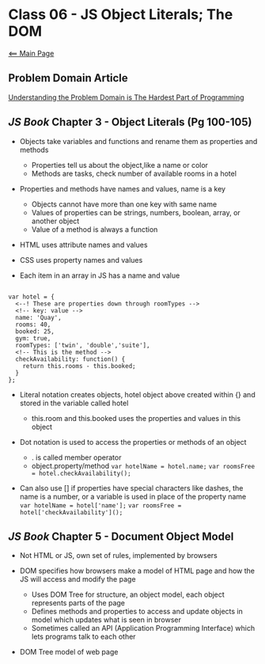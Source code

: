 # Class 06 - JS Object Literals; The DOM

[<== Main Page](../README.md)

## Problem Domain Article

[Understanding the Problem Domain is The Hardest Part of Programming](https://simpleprogrammer.com/understanding-the-problem-domain-is-the-hardest-part-of-programming)

## *JS Book* Chapter 3 - Object Literals (Pg 100-105)

- Objects take variables and functions and rename them as properties and methods
  - Properties tell us about the object,like a name or color
  - Methods are tasks, check number of available rooms in a hotel
- Properties and methods have names and values, name is a key
  - Objects cannot have more than one key with same name
  - Values of properties can be strings, numbers, boolean, array, or another object
  - Value of a method is always a function
  
- HTML uses attribute names and values
- CSS uses property names and values
- Each item in an array in JS has a name and value

```render-javascript

var hotel = {
  <--! These are properties down through roomTypes -->
  <!-- key: value -->
  name: 'Quay',
  rooms: 40,
  booked: 25,
  gym: true,
  roomTypes: ['twin', 'double','suite'],
  <!-- This is the method -->
  checkAvailability: function() { 
    return this.rooms - this.booked;
  }
};

```

- Literal notation creates objects, hotel object above created within {} and stored in the variable called hotel
  - this.room and this.booked uses the properties and values in this object
- Dot notation is used to access the properties or methods of an object
  - . is called member operator
  - object.property/method
`var hotelName = hotel.name;`
`var roomsFree = hotel.checkAvailability();`

- Can also use [] if properties have special characters like dashes, the name is a number, or a variable is used in place of the property name
`var hotelName = hotel['name'];`
`var roomsFree = hotel['checkAvailability']();`

## *JS Book* Chapter 5 - Document Object Model

- Not HTML or JS, own set of rules, implemented by browsers
- DOM specifies how browsers make a model of HTML page and how the JS will access and modify the page
  - Uses DOM Tree for structure, an object model, each object represents parts of the page
  - Defines methods and properties to access and update objects in model which updates what is seen in browser
  - Sometimes called an API (Application Programming Interface) which lets programs talk to each other

- DOM Tree model of web page
